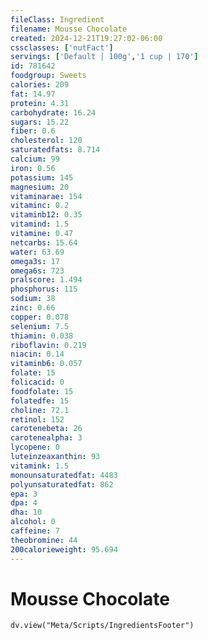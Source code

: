 ```yaml
---
fileClass: Ingredient
filename: Mousse Chocolate
created: 2024-12-21T19:27:02-06:00
cssclasses: ['nutFact']
servings: ['Default | 100g','1 cup | 170']
id: 781642
foodgroup: Sweets
calories: 209
fat: 14.97
protein: 4.31
carbohydrate: 16.24
sugars: 15.22
fiber: 0.6
cholesterol: 120
saturatedfats: 8.714
calcium: 99
iron: 0.56
potassium: 145
magnesium: 20
vitaminarae: 154
vitaminc: 0.2
vitaminb12: 0.35
vitamind: 1.5
vitamine: 0.47
netcarbs: 15.64
water: 63.69
omega3s: 17
omega6s: 723
pralscore: 1.494
phosphorus: 115
sodium: 38
zinc: 0.66
copper: 0.078
selenium: 7.5
thiamin: 0.038
riboflavin: 0.219
niacin: 0.14
vitaminb6: 0.057
folate: 15
folicacid: 0
foodfolate: 15
folatedfe: 15
choline: 72.1
retinol: 152
carotenebeta: 26
carotenealpha: 3
lycopene: 0
luteinzeaxanthin: 93
vitamink: 1.5
monounsaturatedfat: 4483
polyunsaturatedfat: 862
epa: 3
dpa: 4
dha: 10
alcohol: 0
caffeine: 7
theobromine: 44
200calorieweight: 95.694
---
```


# Mousse Chocolate

```dataviewjs
dv.view("Meta/Scripts/IngredientsFooter")
```